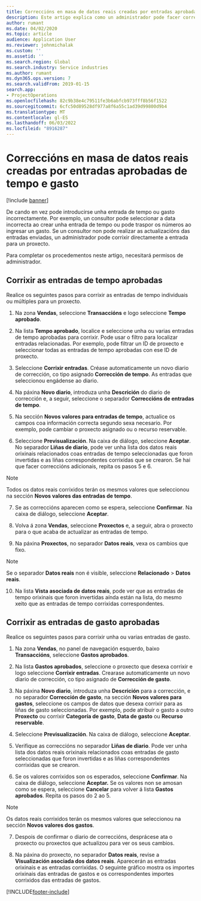 ```yaml
---
title: Correccións en masa de datos reais creadas por entradas aprobadas de tempo e gasto
description: Este artigo explica como un administrador pode facer correccións sinxelas ou en masa ás entradas de tempo ou gasto aprobadas previamente se a facturación non está completa.
author: rumant
ms.date: 04/02/2020
ms.topic: article
audience: Application User
ms.reviewer: johnmichalak
ms.custom: ''
ms.assetid: ''
ms.search.region: Global
ms.search.industry: Service industries
ms.author: rumant
ms.dyn365.ops.version: 7
ms.search.validFrom: 2019-01-15
search.app:
- ProjectOperations
ms.openlocfilehash: 82c9b38e4c79511fe3b6abfcb973fff8b56f1522
ms.sourcegitcommit: 6cfc50d89528df977a8f6a55c1ad39d99800d9b4
ms.translationtype: MT
ms.contentlocale: gl-ES
ms.lasthandoff: 06/03/2022
ms.locfileid: "8916287"
---
```

# <a name="bulk-corrections-of-actuals-created-by-approved-time-and-expense-entries"></a>Correccións en masa de datos reais creadas por entradas aprobadas de tempo e gasto

[!include [banner](../includes/psa-now-project-operations.md)]

De cando en vez pode introducirse unha entrada de tempo ou gasto incorrectamente. Por exemplo, un consultor pode seleccionar a data incorrecta ao crear unha entrada de tempo ou pode traspor os números ao ingresar un gasto. Se un consultor non pode realizar as actualizacións das entradas enviadas, un administrador pode corrixir directamente a entrada para un proxecto.

Para completar os procedementos neste artigo, necesitará permisos de administrador.

## <a name="correct-approved-time-entries"></a>Corrixir as entradas de tempo aprobadas     

Realice os seguintes pasos para corrixir as entradas de tempo individuais ou múltiples para un proxecto.

1. Na zona **Vendas**, seleccione **Transaccións** e logo seleccione **Tempo aprobado**. 

2. Na lista **Tempo aprobado**, localice e seleccione unha ou varias entradas de tempo aprobadas para corrixir. Pode usar o filtro para localizar entradas relacionadas. Por exemplo, pode filtrar un ID de proxecto e seleccionar todas as entradas de tempo aprobadas con ese ID de proxecto.

3. Seleccione **Corrixir entradas**. Créase automaticamente un novo diario de corrección, co tipo asignado **Corrección de tempo**. As entradas que seleccionou engádense ao diario. 

4. Na páxina **Novo diario**, introduza unha **Descrición** do diario de corrección e, a seguir, seleccione o separador **Correccións de entradas de tempo**.  
5. Na sección **Novos valores para entradas de tempo**, actualice os campos coa información correcta segundo sexa necesario. Por exemplo, pode cambiar o proxecto asignado ou o recurso reservable.

6. Seleccione **Previsualización**. Na caixa de diálogo, seleccione **Aceptar**. No separador **Liñas de diario**, pode ver unha lista dos datos reais orixinais relacionados coas entradas de tempo seleccionadas que foron invertidas e as liñas correspondentes corrixidas que se crearon. Se hai que facer correccións adicionais, repita os pasos 5 e 6. 

> [!NOTE]
> Todos os datos reais corrixidos terán os mesmos valores que seleccionou na sección **Novos valores das entradas de tempo**.

7. Se as correccións aparecen como se espera, seleccione **Confirmar**. Na caixa de diálogo, seleccione **Aceptar**.

8. Volva á zona **Vendas**, seleccione **Proxectos** e, a seguir, abra o proxecto para o que acaba de actualizar as entradas de tempo. 

9. Na páxina **Proxectos**, no separador **Datos reais**, vexa os cambios que fixo. 

> [!NOTE]
> Se o separador **Datos reais** non é visible, seleccione **Relacionado** > **Datos reais**.  

10. Na lista **Vista asociada de datos reais**, pode ver que as entradas de tempo orixinais que foron invertidas aínda están na lista, do mesmo xeito que as entradas de tempo corrixidas correspondentes. 


## <a name="correct-approved-expense-entries"></a>Corrixir as entradas de gasto aprobadas

Realice os seguintes pasos para corrixir unha ou varias entradas de gasto. 

1. Na zona **Vendas**, no panel de navegación esquerdo, baixo **Transaccións**, seleccione **Gastos aprobados**.

2. Na lista **Gastos aprobados**, seleccione o proxecto que desexa corrixir e logo seleccione **Corrixir entradas**. Crearase automaticamente un novo diario de corrección, co tipo asignado de **Corrección de gasto**. 

3. Na páxina **Novo diario**, introduza unha **Descrición** para a corrección, e no separador **Corrección de gasto**, na sección **Novos valores para gastos**, seleccione os campos de datos que desexa corrixir para as liñas de gasto seleccionadas. Por exemplo, pode atribuír o gasto a outro **Proxecto** ou corrixir **Categoría de gasto**, **Data de gasto** ou **Recurso reservable**.

4. Seleccione **Previsualización**. Na caixa de diálogo, seleccione **Aceptar**. 

5. Verifique as correccións no separador **Liñas de diario**. Pode ver unha lista dos datos reais orixinais relacionados coas entradas de gasto seleccionadas que foron invertidas e as liñas correspondentes corrixidas que se crearon.

6. Se os valores corrixidos son os esperados, seleccione **Confirmar**. Na caixa de diálogo, seleccione **Aceptar.** Se os valores non se amosan como se espera, seleccione **Cancelar** para volver á lista **Gastos aprobados**. Repita os pasos do 2 ao 5. 

> [!NOTE]
> Os datos reais corrixidos terán os mesmos valores que seleccionou na sección **Novos valores dos gastos**.

7. Despois de confirmar o diario de correccións, desprácese ata o proxecto ou proxectos que actualizou para ver os seus cambios.  

8. Na páxina do proxecto, no separador **Datos reais**, revise a **Visualización asociada dos datos reais**. Aparecerán as entradas orixinais e as entradas corrixidas. O seguinte gráfico mostra os importes orixinais das entradas de gastos e os correspondentes importes corrixidos das entradas de gastos. 


[!INCLUDE[footer-include](../includes/footer-banner.md)]
